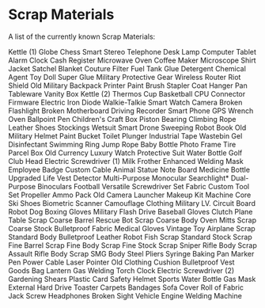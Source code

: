 # Scrap Materials

A list of the currently known Scrap Materials:

Kettle (1)
Globe
Chess
Smart Stereo
Telephone
Desk Lamp
Computer
Tablet
Alarm Clock
Cash Register
Microwave Oven
Coffee Maker
Microscope
Shirt
Jacket
Satchel
Blanket
Couture
Filter
Fuel Tank
Glue
Detergent
Chemical Agent
Toy Doll
Super Glue
Military Protective Gear
Wireless Router
Riot Shield
Old Military Backpack
Printer
Paint Brush
Stapler
Coat Hanger
Pan
Tableware
Vanity Box
Kettle (2)
Thermos Cup
Basketball
CPU
Connector Firmware
Electric Iron
Diode
Walkie-Talkie
Smart Watch
Camera
Broken Flashlight
Broken Motherboard
Driving Recorder
Smart Phone
GPS
Wrench
Oven
Ballpoint Pen
Children's Craft Box
Piston
Bearing
Climbing Rope
Leather Shoes
Stockings
Wetsuit
Smart Drone
Sweeping Robot
Book
Old Military Helmet
Paint Bucket
Toilet Plunger
Industrial Tape
Wastebin
Gel
Disinfectant
Swimming Ring
Jump Rope
Baby Bottle
Photo Frame
Tire
Parcel Box
Old Currency
Luxury Watch
Protective Suit
Water Bottle
Golf Club Head
Electric Screwdriver (1)
Milk Frother
Enhanced Welding Mask
Employee Badge
Custom Cable
Animal Statue
Note Board
Medicine Bottle
Upgraded Life Vest
Detector
Multi-Purpose Monocular
Searchlight*
Dual-Purpose Binoculars
Football
Versatile Screwdriver Set
Fabric
Custom Tool Set
Propeller
Ammo Pack
Old Camera
Launcher
Makeup Kit
Machine Core
Ski Shoes
Biometric Scanner
Camouflage Clothing
Military LV. Circuit Board
Robot Dog
Boxing Gloves
Military Flash Drive
Baseball Gloves
Clutch
Plane Table
Scrap Coarse Barrel
Rescue Bot
Scrap Coarse Body
Oven Mitts
Scrap Coarse Stock
Bulletproof Fabric
Medical Gloves
Vintage Toy Airplane
Scrap Standard Body
Bulletproof Leather
Robot Fish
Scrap Standard Stock
Scrap Fine Barrel
Scrap Fine Body
Scrap Fine Stock
Scrap Sniper Rifle Body
Scrap Assault Rifle Body
Scrap SMG Body
Steel Pliers
Syringe
Baking Pan
Marker Pen
Power Cable
Laser Pointer
Old Clothing
Cushion
Bulletproof Vest
Goods Bag
Lantern
Gas Welding Torch
Clock
Electric Screwdriver (2)
Gardening Shears
Plastic Card
Safety Helmet
Sports Water Bottle
Gas Mask
External Hard Drive
Toaster
Carpets
Bandages
Sofa Cover
Roll of Fabric
Jack
Screw
Headphones
Broken Sight
Vehicle Engine
Welding Machine
